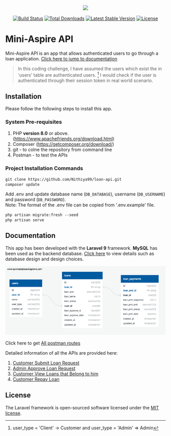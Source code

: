 <p align="center"><a href="https://laravel.com" target="_blank"><img src="https://raw.githubusercontent.com/laravel/art/master/logo-lockup/5%20SVG/2%20CMYK/1%20Full%20Color/laravel-logolockup-cmyk-red.svg" width="400"></a></p>

<p align="center">
<a href="https://travis-ci.org/laravel/framework"><img src="https://travis-ci.org/laravel/framework.svg" alt="Build Status"></a>
<a href="https://packagist.org/packages/laravel/framework"><img src="https://img.shields.io/packagist/dt/laravel/framework" alt="Total Downloads"></a>
<a href="https://packagist.org/packages/laravel/framework"><img src="https://img.shields.io/packagist/v/laravel/framework" alt="Latest Stable Version"></a>
<a href="https://packagist.org/packages/laravel/framework"><img src="https://img.shields.io/packagist/l/laravel/framework" alt="License"></a>
</p>

# Mini-Aspire API

Mini-Aspire API is an app that allows authenticated users to go through a loan application. [Click here to jump to documentation](https://github.com/Nithiya99/loan-api#documentation)

> In this coding challenge, I have assumed the users which exist the in 'users' table are authenticated users. [^1] I would check if the user is authenticated through their session token in real world scenario.

[^1]: user_type = 'Client' -> Customer and user_type = 'Admin' => Admin

## Installation
Please follow the following steps to install this app.

### System Pre-requisites
1. PHP **version 8.0** or above. (https://www.apachefriends.org/download.html)
2. Composer (https://getcomposer.org/download/)
3. git - to colne the repository from command line
4. Postman - to test the APIs

### Project Installation Commands
```
git clone https://github.com/Nithiya99/loan-api.git
composer update
```
Add .env and update database name (`DB_DATABASE`), username (`DB_USERNAME`) and password (`DB_PASSWORD`). <br>
Note: The format of the .env file can be copied from '.env.example' file.
```
php artisan migrate:fresh --seed
php artisan serve
```

## Documentation
This app has been developed with the **Laravel 9** framework. **MySQL** has been used as the backend database. [Click here](https://docs.google.com/document/d/1fnjnsGpd_vncv9gOlIz_gnP_J5-9EbJfUAUfeZvWAd4/edit?usp=sharing) to view details such as database design and design choices.

![alt text](https://github.com/Nithiya99/loan-api/blob/master/Documentation/Images/QuickDBD-export.png "LoansDB Schema") <br>

Click here to get [All postman routes](https://www.getpostman.com/collections/e4ca0dce5efc0025e81f) 

Detailed information of all the APIs are provided here:
1. [Customer Submit Loan Request](https://github.com/Nithiya99/loan-api/blob/master/Documentation/CustomerCreateLoanAPI.md)
2. [Admin Approve Loan Request](https://github.com/Nithiya99/loan-api/blob/master/Documentation/AdminApproveLoanAPI.md)
3. [Customer View Loans that Belong to him](https://github.com/Nithiya99/loan-api/blob/master/Documentation/CustomerViewLoanAPI.md)
4. [Customer Repay Loan](https://github.com/Nithiya99/loan-api/blob/master/Documentation/Images/QuickDBD-export.png)

## License

The Laravel framework is open-sourced software licensed under the [MIT license](https://opensource.org/licenses/MIT).
